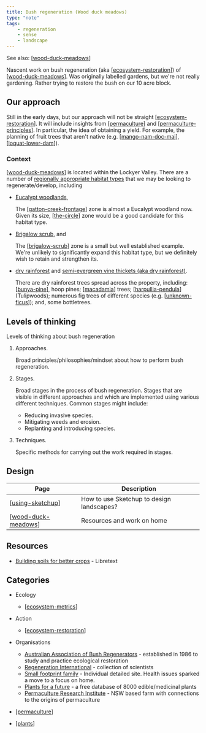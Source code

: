 ```yaml
---
title: Bush regeneration (Wood duck meadows)
type: "note"
tags: 
    - regeneration
    - sense 
    - landscape
---
```


See also: [[wood-duck-meadows]]

Nascent work on bush regeneration (aka [[ecosystem-restoration]]) of [[wood-duck-meadows]]. Was originally labelled gardens, but we're not really gardening. Rather trying to restore the bush on our 10 acre block.

## Our approach

Still in the early days, but our approach will not be straight [[ecosystem-restoration]]. It will include insights from [[permaculture]] and [[permaculture-principles]]. In particular, the idea of obtaining a yield. For example, the planning of fruit trees that aren't native (e.g. [[mango-nam-doc-mai]], [[loquat-lower-dam]]).

### Context

[[wood-duck-meadows]] is located within the Lockyer Valley. There are a number of [regionally appropriate habitat types](https://www.qld.gov.au/environment/plants-animals/habitats/habitat) that we may be looking to regenerate/develop, including

- [Eucalypt woodlands](https://www.qld.gov.au/environment/plants-animals/habitats/habitat/eucalypt-woodlands), 

    The [[gatton-creek-frontage]] zone is almost a Eucalypt woodland now. Given its size, [[the-circle]] zone would be a good candidate for this habitat type. 

- [Brigalow scrub](https://www.qld.gov.au/environment/plants-animals/habitats/habitat/brigalow), and 

    The [[brigalow-scrub]] zone is a small but well established example. We're unlikely to significantly expand this habitat type, but we definitely wish to retain and strengthen its.

- [dry rainforest](https://www.qld.gov.au/environment/plants-animals/habitats/habitat/dry-rainforest) and [semi-evergreen vine thickets (aka dry rainforest)](https://apps.des.qld.gov.au/regional-ecosystems/details/?re=12.8.21).

    There are dry rainforest trees spread across the property, including: [[bunya-pine]], hoop pines; [[macadamia]] trees; [[harpullia-pendula]] (Tulipwoods); numerous fig trees of different species (e.g. [[unknown-ficus]]); and, some bottletrees.


## Levels of thinking

Levels of thinking about bush regeneration

1. Approaches.

    Broad principles/philosophies/mindset about how to perform bush regeneration.

2. Stages.

    Broad stages in the process of bush regeneration. Stages that are visible in different approaches and which are implemented using various different techniques. Common stages might include:

    - Reducing invasive species.
    - Mitigating weeds and erosion.
    - Replanting and introducing species.

3. Techniques.

    Specific methods for carrying out the work required in stages.

## Design

| Page | Description |
| --- | --- |
| [[using-sketchup]] | How to use Sketchup to design landscapes? |
| [[wood-duck-meadows]] | Resources and work on home |  

## Resources

- [Building soils for better crops](https://geo.libretexts.org/Bookshelves/Soil_Science/Building_Soils_for_Better_Crops_-_Ecological_Management_for_Healthy_Soils_4e_(Magdoff_and_van_Es)) - Libretext

## Categories

- Ecology

    - [[ecosystem-metrics]]

- Action

    - [[ecosystem-restoration]]

- Organisations

    - [Australian Association of Bush Regenerators](https://www.aabr.org.au/) - established in 1986 to study and practice ecological restoration
    - [Regeneration International](https://regenerationinternational.org/) - collection of scientists 
    - [Small footprint family](https://www.smallfootprintfamily.com/) - Individual detailed site. Health issues sparked a move to a focus on home.
    - [Plants for a future](https://pfaf.org/user/default.aspx) - a free database of 8000 edible/medicinal plants
    - [Permaculture Research Institute](https://www.permaculturenews.org/) - NSW based farm with connections to the origins of permaculture

- [[permaculture]]

- [[plants]]


[//begin]: # "Autogenerated link references for markdown compatibility"
[wood-duck-meadows]: wood-duck-meadows "Wood duck meadows"
[ecosystem-restoration]: ecosystem-restoration "Ecosystem restoration (aka bush regneration)"
[permaculture]: permaculture "Permaculture"
[permaculture-principles]: permaculture-principles "Permaculture Principles"
[mango-nam-doc-mai]: individual-plants/mango-nam-doc-mai "Mango (Nam Doc Mai) - mango paddock"
[loquat-lower-dam]: individual-plants/loquat-lower-dam "Loquat on the lower dam"
[gatton-creek-frontage]: gatton-creek-frontage "Gatton creek frontage"
[the-circle]: the-circle "The Circle"
[brigalow-scrub]: brigalow-scrub "Brigalow scrub"
[bunya-pine]: plants/bunya-pine "Bunya Pine"
[macadamia]: plants/macadamia "Macadamia"
[harpullia-pendula]: plants/harpullia-pendula "Harpullia Pendula (Moreton Bay Tulipwood)"
[unknown-ficus]: individual-plants/unknown-ficus "Unknown ficus"
[using-sketchup]: using-sketchup "Using Sketchup"
[ecosystem-metrics]: ecosystem-metrics "Ecosystem metrics"
[plants]: plants/plants "Plants"
[//end]: # "Autogenerated link references"